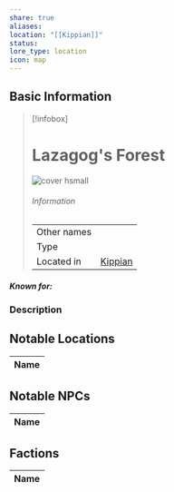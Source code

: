 ```yaml
---
share: true
aliases: 
location: "[[Kippian]]"
status: 
lore_type: location
icon: map
---
```

## Basic Information
> [!infobox]
> # Lazagog's Forest
> ![cover hsmall](insertimage.png)
> ###### Information
> |   |  |
> | ---- | ---- |
> | Other names | |
> | Type | 
> | Located in | [Kippian](../Continents/Kippian.md)|
##### Known for:
### Description
## Notable Locations
| Name |
| ---- |

## Notable NPCs
| Name |
| ---- |

## Factions
| Name |
| ---- |

